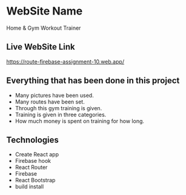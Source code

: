 # WebSite Name 
Home & Gym Workout Trainer


## Live WebSite Link  

https://route-firebase-assignment-10.web.app/

##  Everything that has been done in this project
* Many pictures have been used.
* Many routes have been set.
* Through this gym training is given.
* Training is given in three categories.
* How much money is spent on training for how long.

## Technologies

* Create React app 
* Firebase hook
* React Router 
* Firebase 
* React Bootstrap 
* build install
